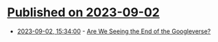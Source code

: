 # [Published on 2023-09-02](index.md)

* [2023-09-02, 15:34:00](https://tech.slashdot.org/story/23/09/02/0557232/are-we-seeing-the-end-of-the-googleverse?utm_source=rss1.0mainlinkanon&utm_medium=feed) - [Are We Seeing the End of the Googleverse?](https://tech.slashdot.org/story/23/09/02/0557232/are-we-seeing-the-end-of-the-googleverse?utm_source=rss1.0mainlinkanon&utm_medium=feed)
